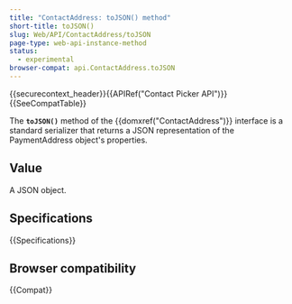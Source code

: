 ```yaml
---
title: "ContactAddress: toJSON() method"
short-title: toJSON()
slug: Web/API/ContactAddress/toJSON
page-type: web-api-instance-method
status:
  - experimental
browser-compat: api.ContactAddress.toJSON
---
```


{{securecontext_header}}{{APIRef("Contact Picker API")}}{{SeeCompatTable}}

The **`toJSON()`** method of the {{domxref("ContactAddress")}} interface is a standard serializer that returns a JSON representation of the PaymentAddress object's properties.

## Value

A JSON object.

## Specifications

{{Specifications}}

## Browser compatibility

{{Compat}}
